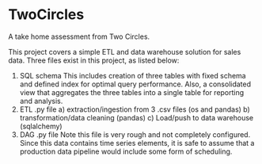 # TwoCircles
A take home assessment from Two Circles.

This project covers a simple ETL and data warehouse solution for sales data. Three files exist in this project, as listed below:

  1) SQL schema
     This includes creation of three tables with fixed schema and defined index for optimal query performance. Also, a consolidated
     view that aggregates the three tables into a single table for reporting and analysis.
  2) ETL .py file
     a) extraction/ingestion from 3 .csv files (os and pandas)
     b) transformation/data cleaning (pandas)
     c) Load/push to data warehouse (sqlalchemy)
  3) DAG .py file
     Note this file is very rough and not completely configured. Since this data contains time series elements, it is safe to assume
     that a production data pipeline would include some form of scheduling.
